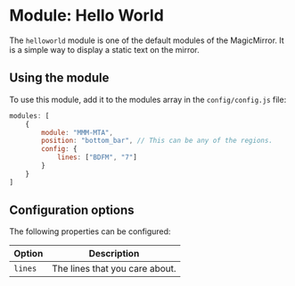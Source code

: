 # Module: Hello World
The `helloworld` module is one of the default modules of the MagicMirror. It is a simple way to display a static text on the mirror.
## Using the module

To use this module, add it to the modules array in the `config/config.js` file:
````javascript
modules: [
	{
		module: "MMM-MTA",
		position: "bottom_bar",	// This can be any of the regions.
		config: {
			lines: ["BDFM", "7"]
		}
	}
]
````

## Configuration options

The following properties can be configured:

| Option | Description
| ------ | -----------
| `lines` | The lines that you care about.
